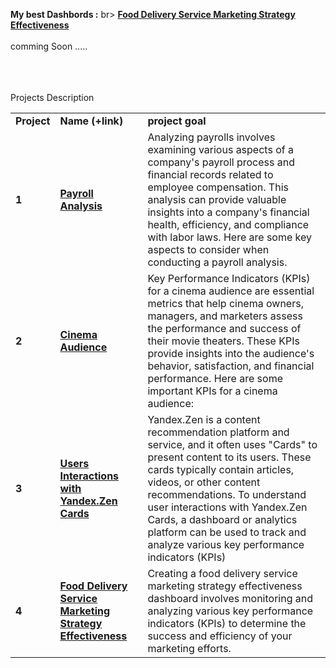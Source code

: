 
<b>Мy best Dashbords :</b> br>
<a href="https://public.tableau.com/app/profile/baruch.spinoza/viz/uniteconomy/Dashboard1?publish=yes" target="_blank"><b>Food Delivery Service Marketing Strategy Effectiveness</b></a>
<br><br>
comming Soon .....


<br/><br/><br/>
Projects Description
<table>
<tr>
<td><b>Project</b></td>
<td><b>Name (+link)</b></td>
<td><b>project goal</b></td>
<tr>

<td><b>1</b></td>
<td><a href="https://public.tableau.com/app/profile/baruch.spinoza/viz/BADashbord/Dashboard1" target="_blank"><b>Payroll Analysis</b></a></td>
<td>Analyzing payrolls involves examining various aspects of a company's payroll process and financial records related to employee compensation. This analysis can provide valuable insights into a company's financial health, efficiency, and compliance with labor laws. Here are some key aspects to consider when conducting a payroll analysis.</td>
<tr>

<td> <b>2</b></td>
<td><a href="https://public.tableau.com/app/profile/baruch.spinoza/viz/CinemaAudienceDashbord/Dashboard1" target="_blank"><b>Cinema Audience    </b></a></td>
<td>Key Performance Indicators (KPIs) for a cinema audience are essential metrics that help cinema owners, managers, and marketers assess the performance and success of their movie theaters. These KPIs provide insights into the audience's behavior, satisfaction, and financial performance. Here are some important KPIs for a cinema audience: </td>
<tr>

<td> <b>3</b></td>
<td><a href="https://public.tableau.com/app/profile/baruch.spinoza/viz/UsersInteractionsDashbord/Dashboard1" target="_blank"><b>Users Interactions with Yandex.Zen Cards</b></a>
<td>Yandex.Zen is a content recommendation platform and service, and it often uses "Cards" to present content to its users. These cards typically contain articles, videos, or other content recommendations. To understand user interactions with Yandex.Zen Cards, a dashboard or analytics platform can be used to track and analyze various key performance indicators (KPIs)</td>
<tr>
  
<td><b>4</b></td>
<td><a href="https://public.tableau.com/app/profile/baruch.spinoza/viz/uniteconomy/Dashboard1?publish=yes" target="_blank"><b>Food Delivery Service Marketing Strategy Effectiveness</b></a></td>
<td>Creating a food delivery service marketing strategy effectiveness dashboard involves monitoring and analyzing various key performance indicators (KPIs) to determine the success and efficiency of your marketing efforts.</td>
<tr>
</table>
